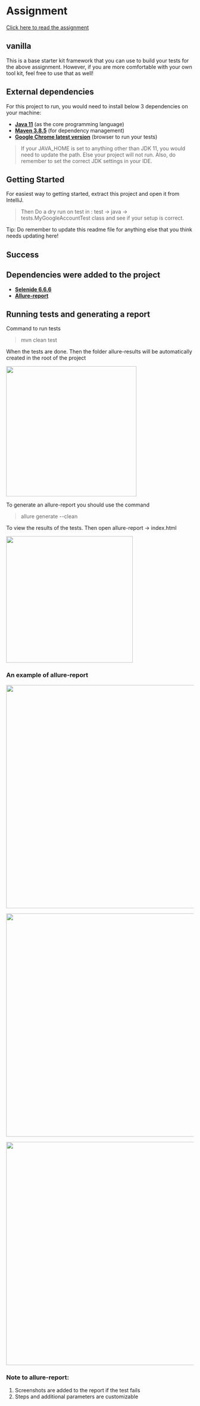 # Assignment

[Click here to read the assignment](./docs/assignment.md)

## vanilla

This is a base starter kit framework that you can use to build your tests for the above assignment.
However, if you are more comfortable with your own tool kit, feel free to use that as well!

## External dependencies

For this project to run, you would need to install below 3 dependencies on your machine:

- **[Java 11](https://openjdk.java.net/projects/jdk/11/)** (as the core programming language)
- **[Maven 3.8.5](https://maven.apache.org/download.cgi)** (for dependency management)
- **[Google Chrome latest version](https://www.google.com/chrome/?brand=CHBD&gclid=Cj0KCQjwr-SSBhC9ARIsANhzu15P0PA-n9Zp4NpxKaOHVGtBD1TZQH0HlQQE6hUfsOFAU1nf-Rzdlf4aAoTJEALw_wcB&gclsrc=aw.ds)** (browser to run your tests)

> If your JAVA_HOME is set to anything other than JDK 11, you would need to update the path. Else your project
> will not run. Also, do remember to set the correct JDK settings in your IDE.

## Getting Started

For easiest way to getting started, extract this project and open it from IntelliJ.
> Then Do a dry run on test in : test -> java -> tests.MyGoogleAccountTest class and see if your setup is correct.  

Tip: Do remember to update this readme file for anything else that you think needs updating here!

## Success

## Dependencies were added to the project

- **[Selenide 6.6.6](https://selenide.org/index.html)**
- **[Allure-report](https://docs.qameta.io/allure/)**

## Running tests and generating a report

Command to run tests
> mvn clean test

When the tests are done.
Then the folder allure-results will be automatically created in the root of the project

<p align="left"><img src="../vanilla/docs/allure/allure-result.png" width="350px" height="350px"/></p>

To generate an allure-report you should use the command

> allure generate --clean

To view the results of the tests. Then open allure-report -> index.html

<p align="left"><img src="../vanilla/docs/allure/allure-report.png" width="340px" height="340px"/></p>

### An example of allure-report

<p align="center"><img src="../vanilla/docs/allure/allure-result-3.png" width="850px" height="600px"/></p>
<p align="center"><img src="../vanilla/docs/allure/allure-result-1.png" width="950px" height="600px"/></p>
<p align="center"><img src="../vanilla/docs/allure/allure-result-2.png" width="950px" height="600px"/></p>

### Note to allure-report:
1. Screenshots are added to the report if the test fails
2. Steps and additional parameters are customizable

